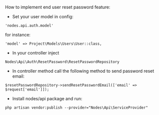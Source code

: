 How to implement end user reset password feature:

* Set your user model in config: 

```
'nodes.api.auth.model'
```

for instance:

```
'model' => Project\Models\Users\User::class,
```

* In your controller inject 

```
Nodes\Api\Auth\ResetPassword\ResetPasswordRepository
```

* In controller method call the following method to send password reset email:

```
$resetPasswordRepository->sendResetPasswordEmail(['email' => $request['email']]);
```

* Install nodes/api package and run:

```
php artisan vendor:publish --provider="Nodes\Api\ServiceProvider" 
```

